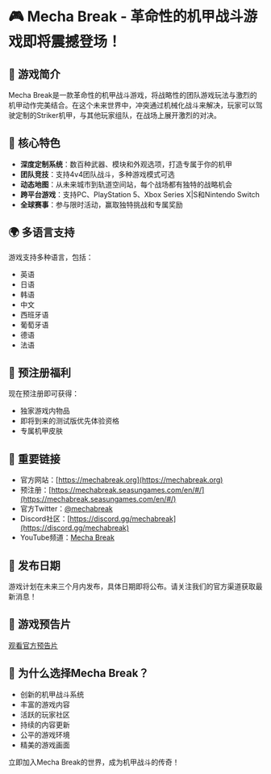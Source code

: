 # 🎮 Mecha Break - 革命性的机甲战斗游戏即将震撼登场！

## 🌟 游戏简介
Mecha Break是一款革命性的机甲战斗游戏，将战略性的团队游戏玩法与激烈的机甲动作完美结合。在这个未来世界中，冲突通过机械化战斗来解决，玩家可以驾驶定制的Striker机甲，与其他玩家组队，在战场上展开激烈的对决。

## 🎯 核心特色
- **深度定制系统**：数百种武器、模块和外观选项，打造专属于你的机甲
- **团队竞技**：支持4v4团队战斗，多种游戏模式可选
- **动态地图**：从未来城市到轨道空间站，每个战场都有独特的战略机会
- **跨平台游戏**：支持PC、PlayStation 5、Xbox Series X|S和Nintendo Switch
- **全球赛事**：参与限时活动，赢取独特挑战和专属奖励

## 🌍 多语言支持
游戏支持多种语言，包括：
- 英语
- 日语
- 韩语
- 中文
- 西班牙语
- 葡萄牙语
- 德语
- 法语

## 🎁 预注册福利
现在预注册即可获得：
- 独家游戏内物品
- 即将到来的测试版优先体验资格
- 专属机甲皮肤

## 🔗 重要链接
- 官方网站：[https://mechabreak.org](https://mechabreak.org)
- 预注册：[https://mechabreak.seasungames.com/en/#/](https://mechabreak.seasungames.com/en/#/)
- 官方Twitter：[@mechabreak](https://twitter.com/mechabreak)
- Discord社区：[https://discord.gg/mechabreak](https://discord.gg/mechabreak)
- YouTube频道：[Mecha Break](https://www.youtube.com/mechabreak)

## 📅 发布日期
游戏计划在未来三个月内发布，具体日期即将公布。请关注我们的官方渠道获取最新消息！

## 🎥 游戏预告片
[观看官方预告片](https://www.youtube.com/embed/0WTR4p7U040)

## 💫 为什么选择Mecha Break？
- 创新的机甲战斗系统
- 丰富的游戏内容
- 活跃的玩家社区
- 持续的内容更新
- 公平的游戏环境
- 精美的游戏画面

立即加入Mecha Break的世界，成为机甲战斗的传奇！ 